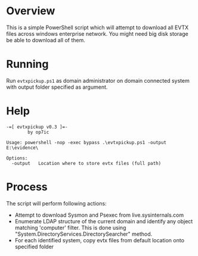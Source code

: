 # Overview
This is a simple PowerShell script which will attempt to download all EVTX files across windows enterprise network. You might need big disk storage be able to download all of them. 

# Running

Run ```evtxpickup.ps1``` as domain administrator on domain connected system with output folder specified as argument. 

# Help

```
-=[ evtxpickup v0.3 ]=-
        by op7ic

Usage: powershell -nop -exec bypass .\evtxpickup.ps1 -output E:\evidence\

Options:
  -output   Location where to store evtx files (full path)
```

# Process
The script will perform following actions:

* Attempt to download Sysmon and Psexec from live.sysinternals.com
* Enumerate LDAP structure of the current domain and identify any object matching 'computer' filter. This is done using "System.DirectoryServices.DirectorySearcher" method.
* For each identified system, copy evtx files from default location onto specified folder
